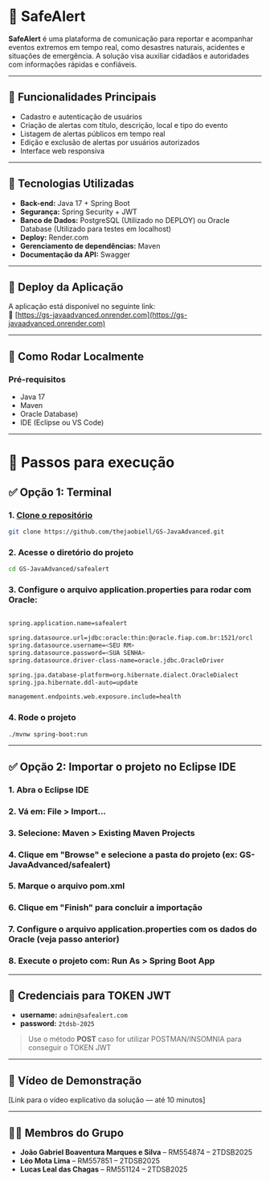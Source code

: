 # 🚨 SafeAlert

**SafeAlert** é uma plataforma de comunicação para reportar e acompanhar eventos extremos em tempo real, como desastres naturais, acidentes e situações de emergência. A solução visa auxiliar cidadãos e autoridades com informações rápidas e confiáveis.

---

## 📌 Funcionalidades Principais

- Cadastro e autenticação de usuários
- Criação de alertas com título, descrição, local e tipo do evento
- Listagem de alertas públicos em tempo real
- Edição e exclusão de alertas por usuários autorizados
- Interface web responsiva

---

## 🧪 Tecnologias Utilizadas

- **Back-end:** Java 17 + Spring Boot
- **Segurança:** Spring Security + JWT
- **Banco de Dados:** PostgreSQL (Utilizado no DEPLOY) ou Oracle Database (Utilizado para testes em localhost)
- **Deploy:** Render.com
- **Gerenciamento de dependências:** Maven
- **Documentação da API:** Swagger

---

## 🚀 Deploy da Aplicação

A aplicação está disponível no seguinte link:  
🔗 [https://gs-javaadvanced.onrender.com](https://gs-javaadvanced.onrender.com)

---

## 📁 Como Rodar Localmente

### Pré-requisitos

- Java 17
- Maven
- Oracle Database)
- IDE (Eclipse ou VS Code)

---

# 🔧 Passos para execução

## ✅ Opção 1: Terminal

### 1. [Clone o repositório](https://github.com/thejaobiell/GS-JavaAdvanced)
```bash
git clone https://github.com/thejaobiell/GS-JavaAdvanced.git
```

### 2. Acesse o diretório do projeto
```bash
cd GS-JavaAdvanced/safealert
```

### 3. Configure o arquivo application.properties para rodar com Oracle:
```bash

spring.application.name=safealert

spring.datasource.url=jdbc:oracle:thin:@oracle.fiap.com.br:1521/orcl
spring.datasource.username=<SEU RM>
spring.datasource.password=<SUA SENHA>
spring.datasource.driver-class-name=oracle.jdbc.OracleDriver

spring.jpa.database-platform=org.hibernate.dialect.OracleDialect
spring.jpa.hibernate.ddl-auto=update

management.endpoints.web.exposure.include=health
```

### 4. Rode o projeto
```bash
./mvnw spring-boot:run
```

---

## ✅ Opção 2: Importar o projeto no Eclipse IDE

### 1. Abra o Eclipse IDE

### 2. Vá em: File > Import...

### 3. Selecione: Maven > Existing Maven Projects

### 4. Clique em "Browse" e selecione a pasta do projeto (ex: GS-JavaAdvanced/safealert)

### 5. Marque o arquivo pom.xml

### 6. Clique em "Finish" para concluir a importação

### 7. Configure o arquivo application.properties com os dados do Oracle (veja passo anterior)

### 8. Execute o projeto com: Run As > Spring Boot App

---

## 🔐 Credenciais para TOKEN JWT

* **username:** `admin@safealert.com`
* **password:** `2tdsb-2025`

> Use o método **POST** caso for utilizar POSTMAN/INSOMNIA para conseguir o TOKEN JWT

---

## 🎥 Vídeo de Demonstração

[Link para o vídeo explicativo da solução — até 10 minutos]

---

## 👨‍💻 Membros do Grupo

* **João Gabriel Boaventura Marques e Silva** – RM554874 – 2TDSB2025
* **Léo Mota Lima** – RM557851 – 2TDSB2025
* **Lucas Leal das Chagas** – RM551124 – 2TDSB2025
